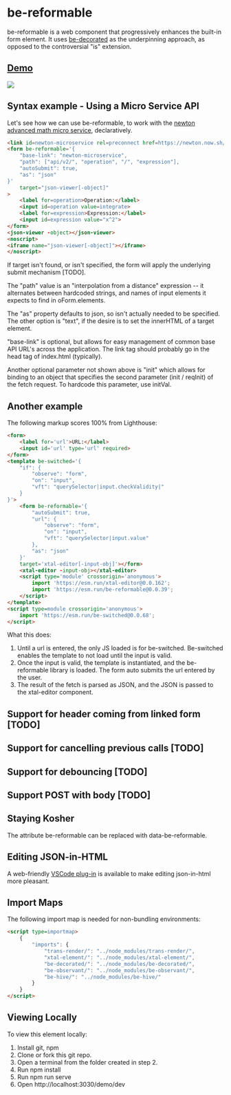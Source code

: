 # be-reformable

be-reformable is a web component that progressively enhances the built-in form element. It uses [be-decorated](https://github.com/bahrus/be-decorated) as the underpinning approach, as opposed to the controversial "is" extension.

## [Demo](https://codepen.io/bahrus/pen/eYEZOXm)

<a href="https://nodei.co/npm/be-reformable/"><img src="https://nodei.co/npm/be-reformable.png"></a>

## Syntax example - Using a Micro Service API

Let's see how we can use be-reformable, to work with the [newton advanced math micro service](https://newton.vercel.app/), declaratively.

```html
<link id=newton-microservice rel=preconnect href=https://newton.now.sh/ >
<form be-reformable='{
    "base-link": "newton-microservice",
    "path": ["api/v2/", "operation", "/", "expression"],
    "autoSubmit": true,
    "as": "json"
}'
    target="json-viewer[-object]"
>
    <label for=operation>Operation:</label>
    <input id=operation value=integrate>
    <label for=expression>Expression:</label>
    <input id=expression value="x^2">
</form>
<json-viewer -object></json-viewer>
<noscript>
<iframe name="json-viewer[-object]"></iframe>
</noscript>
```

If target isn't found, or isn't specified, the form will apply the underlying submit mechanism [TODO].

The "path" value is an "interpolation from a distance" expression -- it alternates between hardcoded strings, and names of input elements it expects to find in oForm.elements.

The "as" property defaults to json, so isn't actually needed to be specified.  The other option is "text", if the desire is to set the innerHTML of a target element.

"base-link" is optional, but allows for easy management of common base API URL's across the application.  The link tag should probably go in the head tag of index.html (typically).

Another optional parameter not shown above is "init" which allows for binding to an object that specifies the second parameter (init / reqInit) of the fetch request.  To hardcode this parameter, use initVal.

## Another example

The following markup scores 100% from Lighthouse:

```html
<form>
    <label for='url'>URL:</label>
    <input id='url' type='url' required>
</form>
<template be-switched='{
    "if": {
        "observe": "form",
        "on": "input",
        "vft": "querySelector|input.checkValidity|"
    }
}'>
    <form be-reformable='{
        "autoSubmit": true,
        "url": {
            "observe": "form",
            "on": "input",
            "vft": "querySelector|input.value"
        },
        "as": "json"
    }'
    target='xtal-editor[-input-obj]'></form>
    <xtal-editor -input-obj></xtal-editor>
    <script type='module' crossorigin='anonymous'>
        import 'https://esm.run/xtal-editor@0.0.162';
        import 'https://esm.run/be-reformable@0.0.39';
    </script>
</template>
<script type=module crossorigin='anonymous'>
    import 'https://esm.run/be-switched@0.0.68';
</script>
```

What this does:  

1.  Until a url is entered, the only JS loaded is for be-switched.  Be-switched enables the template to not load until the input is valid.
2.  Once the input is valid, the template is instantiated, and the be-reformable library is loaded.  The form auto submits the url entered by the user.
3.  The result of the fetch is parsed as JSON, and the JSON is passed to the xtal-editor component.

## Support for header coming from linked form [TODO]



## Support for cancelling previous calls [TODO]

## Support for debouncing [TODO]

## Support POST with body [TODO]

## Staying Kosher

The attribute be-reformable can be replaced with data-be-reformable.

## Editing JSON-in-HTML

A web-friendly [VSCode plug-in](https://marketplace.visualstudio.com/items?itemName=andersonbruceb.json-in-html) is available to make editing json-in-html more pleasant.

## Import Maps

The following import map is needed for non-bundling environments:

```html
<script type=importmap>
    {
        "imports": {
            "trans-render/": "../node_modules/trans-render/",
            "xtal-element/": "../node_modules/xtal-element/",
            "be-decorated/": "../node_modules/be-decorated/",
            "be-observant/": "../node_modules/be-observant/",
            "be-hive/": "../node_modules/be-hive/"
        }
    }
</script>
```

## Viewing Locally

To view this element locally:

1.  Install git, npm
2.  Clone or fork this git repo.
3.  Open a terminal from the folder created in step 2.
4.  Run npm install
5.  Run npm run serve
6.  Open http://localhost:3030/demo/dev



